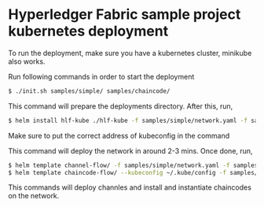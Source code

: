 # Hyperledger Fabric sample project kubernetes deployment

To run the deployment, make sure you have a kubernetes cluster, minikube also works.

Run following commands in order to start the deployment

```bash
$ ./init.sh samples/simple/ samples/chaincode/
```

This command will prepare the deployments directory. After this, run,
```bash
$ helm install hlf-kube ./hlf-kube -f samples/simple/network.yaml -f samples/simple/crypto-config.yaml --kubeconfig ~/.kube/config 
```
Make sure to put the correct address of kubeconfig in the command

This command will deploy the network in around 2-3 mins. Once done, run,
```bash
$ helm template channel-flow/ -f samples/simple/network.yaml -f samples/simple/crypto-config.yaml --kubeconfig ~/.kube/config | argo submit - --watch
$ helm template chaincode-flow/ --kubeconfig ~/.kube/config -f samples/simple/network.yaml -f samples/simple/crypto-config.yaml | argo submit - --watch
```
This commands will deploy channles and install and instantiate chaincodes on the network.
